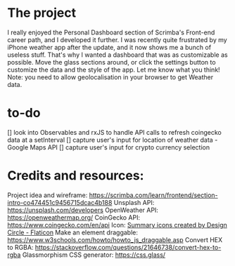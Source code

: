# The project
I really enjoyed the Personal Dashboard section of Scrimba's Front-end career path, and I developed it further. I was recently quite frustrated by my iPhone weather app after the update, and it now shows me a bunch of useless stuff. That's why I wanted a dashboard that was as customizable as possible. Move the glass sections around, or click the settings button to customize the data and the style of the app. 
Let me know what you think!
Note: you need to allow geolocalisation in your browser to get Weather data. 

# to-do
[] look into Observables and rxJS to handle API calls to refresh coingecko data at a setInterval
[] capture user's input for location of weather data - Google Maps API
[] capture user's input for crypto currency selection 

# Credits and resources:
Project idea and wireframe: https://scrimba.com/learn/frontend/section-intro-co474451c9456715dcac4b188
Unsplash API: https://unsplash.com/developers
OpenWeather API: https://openweathermap.org/
CoinGecko API: https://www.coingecko.com/en/api
Icon: <a href="https://www.flaticon.com/free-icons/summary" title="summary icons">Summary icons created by Design Circle - Flaticon</a>
Make an element draggable: https://www.w3schools.com/howto/howto_js_draggable.asp
Convert HEX to RGBA: https://stackoverflow.com/questions/21646738/convert-hex-to-rgba
Glassmorphism CSS generator: https://css.glass/
